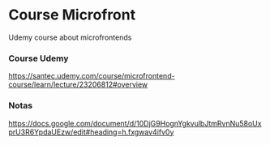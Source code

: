 # Course Microfront
Udemy course about microfrontends

### Course Udemy
https://santec.udemy.com/course/microfrontend-course/learn/lecture/23206812#overview

### Notas
https://docs.google.com/document/d/10DjG9HognYgkvulbJtmRvnNu58oUxprU3R6YpdaUEzw/edit#heading=h.fxgwav4ifv0y



